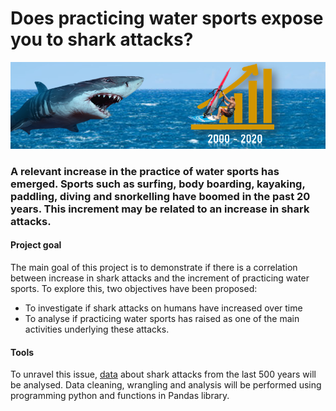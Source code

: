 # Does practicing water sports expose you to shark attacks?

![imagen](https://github.com/Flori-87/data-cleaning-pandas/blob/master/input/image.PNG)


### A relevant increase in the practice of water sports has emerged. Sports such as surfing, body boarding, kayaking, paddling, diving and snorkelling have boomed in the past 20 years. This increment may be related to an increase in shark attacks.

#### Project goal

The main goal of this project is to demonstrate if there is a correlation between increase in shark attacks and the increment of practicing water sports. To explore this, two objectives have been proposed:
- To investigate if shark attacks on humans have increased over time 
- To analyse if practicing water sports has raised as one of the main activities underlying these attacks. 

#### Tools

To unravel this issue, [data](https://www.kaggle.com/teajay/global-shark-attacks) about shark attacks from the last 500 years  will be analysed. Data cleaning, wrangling and analysis will be performed using programming python and functions in Pandas library.
